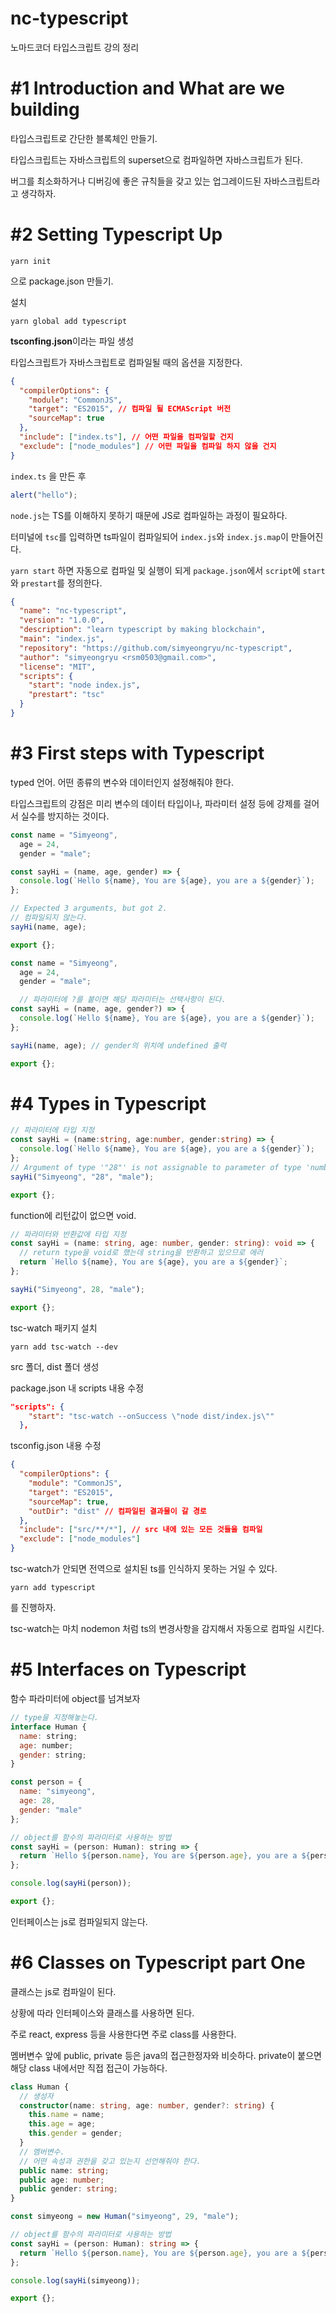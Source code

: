 # nc-typescript
노마드코더 타입스크립트 강의 정리

# #1 Introduction and What are we building

타입스크립트로 간단한 블록체인 만들기.

타입스크립트는 자바스크립트의 superset으로 컴파일하면 자바스크립트가 된다.

버그를 최소화하거나 디버깅에 좋은 규칙들을 갖고 있는 업그레이드된 자바스크립트라고 생각하자.

# #2 Setting Typescript Up

```
yarn init
```
으로 package.json 만들기.

설치
```
yarn global add typescript
```

**tsconfing.json**이라는 파일 생성

타입스크립트가 자바스크립트로 컴파일될 때의 옵션을 지정한다.

```json
{
  "compilerOptions": {
    "module": "CommonJS",
    "target": "ES2015", // 컴파일 될 ECMAScript 버전
    "sourceMap": true
  },
  "include": ["index.ts"], // 어떤 파일을 컴파일할 건지
  "exclude": ["node_modules"] // 어떤 파일을 컴파일 하지 않을 건지
}
```

`index.ts` 을 만든 후

```ts
alert("hello");
```

`node.js`는 TS를 이해하지 못하기 때문에 JS로 컴파일하는 과정이 필요하다.

터미널에 `tsc`를 입력하면 ts파일이 컴파일되어 `index.js`와 `index.js.map`이 만들어진다.

`yarn start` 하면 자동으로 컴파일 및 실행이 되게 `package.json`에서 `script`에 `start`와 `prestart`를 정의한다.

```json
{
  "name": "nc-typescript",
  "version": "1.0.0",
  "description": "learn typescript by making blockchain",
  "main": "index.js",
  "repository": "https://github.com/simyeongryu/nc-typescript",
  "author": "simyeongryu <rsm0503@gmail.com>",
  "license": "MIT",
  "scripts": {
    "start": "node index.js",
    "prestart": "tsc"
  }
}
```

# #3 First steps with Typescript

typed 언어. 어떤 종류의 변수와 데이터인지 설정해줘야 한다.

타입스크립트의 강점은 미리 변수의 데이터 타입이나, 파라미터 설정 등에 강제를 걸어서 실수를 방지하는 것이다.

```ts
const name = "Simyeong",
  age = 24,
  gender = "male";

const sayHi = (name, age, gender) => {
  console.log(`Hello ${name}, You are ${age}, you are a ${gender}`);
};

// Expected 3 arguments, but got 2.
// 컴파일되지 않는다.
sayHi(name, age);

export {};
```

```ts
const name = "Simyeong",
  age = 24,
  gender = "male";

  // 파라미터에 ?를 붙이면 해당 파라미터는 선택사항이 된다.
const sayHi = (name, age, gender?) => {
  console.log(`Hello ${name}, You are ${age}, you are a ${gender}`);
};

sayHi(name, age); // gender의 위치에 undefined 출력

export {};
```

# #4 Types in Typescript

```ts
// 파라미터에 타입 지정
const sayHi = (name:string, age:number, gender:string) => {
  console.log(`Hello ${name}, You are ${age}, you are a ${gender}`);
};
// Argument of type '"28"' is not assignable to parameter of type 'number'
sayHi("Simyeong", "28", "male");

export {};
```

function에 리턴값이 없으면 void.

```ts
// 파라미터와 반환값에 타입 지정
const sayHi = (name: string, age: number, gender: string): void => {
  // return type을 void로 했는데 string을 반환하고 있으므로 에러
  return `Hello ${name}, You are ${age}, you are a ${gender}`;
};

sayHi("Simyeong", 28, "male");

export {};
```

tsc-watch 패키지 설치
```
yarn add tsc-watch --dev
```
src 폴더, dist 폴더 생성

package.json 내 scripts 내용 수정

```json
"scripts": {
    "start": "tsc-watch --onSuccess \"node dist/index.js\""
  },
```

tsconfig.json 내용 수정

```json
{
  "compilerOptions": {
    "module": "CommonJS",
    "target": "ES2015",
    "sourceMap": true,
    "outDir": "dist" // 컴파일된 결과물이 갈 경로
  },
  "include": ["src/**/*"], // src 내에 있는 모든 것들을 컴파일
  "exclude": ["node_modules"]
}
```

tsc-watch가 안되면 전역으로 설치된 ts를 인식하지 못하는 거일 수 있다.

```
yarn add typescript
```

를 진행하자.

tsc-watch는 마치 nodemon 처럼 ts의 변경사항을 감지해서 자동으로 컴파일 시킨다.

# #5 Interfaces on Typescript

함수 파라미터에 object를 넘겨보자

```js
// type을 지정해놓는다.
interface Human {
  name: string;
  age: number;
  gender: string;
}

const person = {
  name: "simyeong",
  age: 28,
  gender: "male"
};

// object를 함수의 파라미터로 사용하는 방법
const sayHi = (person: Human): string => {
  return `Hello ${person.name}, You are ${person.age}, you are a ${person.gender}`;
};

console.log(sayHi(person));

export {};
```

인터페이스는 js로 컴파일되지 않는다.

# #6 Classes on Typescript part One

클래스는 js로 컴파일이 된다.

상황에 따라 인터페이스와 클래스를 사용하면 된다.

주로 react, express 등을 사용한다면 주로 class를 사용한다.

멤버변수 앞에 public, private 등은 java의 접근한정자와 비슷하다. private이 붙으면 해당 class 내에서만 직접 접근이 가능하다.

```ts
class Human {
  // 생성자
  constructor(name: string, age: number, gender?: string) {
    this.name = name;
    this.age = age;
    this.gender = gender;
  }
  // 멤버변수.
  // 어떤 속성과 권한을 갖고 있는지 선언해줘야 한다.
  public name: string;
  public age: number;
  public gender: string;
}

const simyeong = new Human("simyeong", 29, "male");

// object를 함수의 파라미터로 사용하는 방법
const sayHi = (person: Human): string => {
  return `Hello ${person.name}, You are ${person.age}, you are a ${person.gender}`;
};

console.log(sayHi(simyeong));

export {};

```